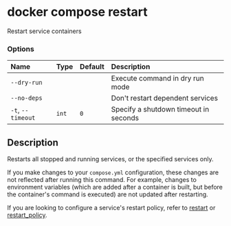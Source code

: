 # docker compose restart

<!---MARKER_GEN_START-->
Restart service containers

### Options

| Name              | Type  | Default | Description                           |
|:------------------|:------|:--------|:--------------------------------------|
| `--dry-run`       |       |         | Execute command in dry run mode       |
| `--no-deps`       |       |         | Don't restart dependent services      |
| `-t`, `--timeout` | `int` | `0`     | Specify a shutdown timeout in seconds |


<!---MARKER_GEN_END-->

## Description

Restarts all stopped and running services, or the specified services only.

If you make changes to your `compose.yml` configuration, these changes are not reflected
after running this command. For example, changes to environment variables (which are added
after a container is built, but before the container's command is executed) are not updated
after restarting.

If you are looking to configure a service's restart policy, refer to
[restart](https://github.com/compose-spec/compose-spec/blob/master/spec.md#restart)
or [restart_policy](https://github.com/compose-spec/compose-spec/blob/master/deploy.md#restart_policy).
